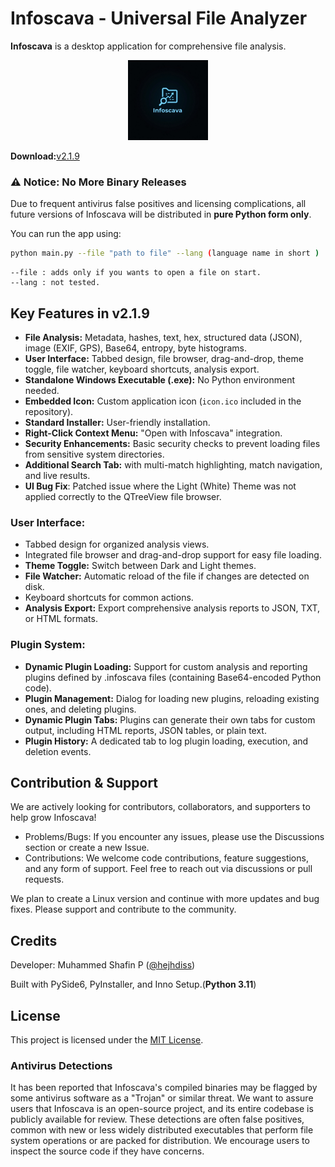 # Infoscava - Universal File Analyzer

**Infoscava** is a desktop application for comprehensive file analysis.

<p align="center">
  <img src="icon.jpg" width="128" height="128" alt="Infoscava Icon">
</p>

**Download:**[v2.1.9](https://github.com/hejhdiss/Infoscava/releases/tag/v2.1.9)

### ⚠️ Notice: No More Binary Releases

Due to frequent antivirus false positives and licensing complications, all future versions of Infoscava will be distributed in **pure Python form only**.

You can run the app using:

```bash
python main.py --file "path to file" --lang (language name in short )
```

```
--file : adds only if you wants to open a file on start.
--lang : not tested.
```

## Key Features in v2.1.9

- **File Analysis:** Metadata, hashes, text, hex, structured data (JSON), image (EXIF, GPS), Base64, entropy, byte histograms.
- **User Interface:** Tabbed design, file browser, drag-and-drop, theme toggle, file watcher, keyboard shortcuts, analysis export.
- **Standalone Windows Executable (.exe):** No Python environment needed.
- **Embedded Icon:** Custom application icon (`icon.ico` included in the repository).
- **Standard Installer:** User-friendly installation.
- **Right-Click Context Menu:** "Open with Infoscava" integration.
- **Security Enhancements:** Basic security checks to prevent loading files from sensitive system directories.
- **Additional Search Tab:** with multi-match highlighting, match navigation, and live results.
- **UI Bug Fix**: Patched issue where the Light (White) Theme was not applied correctly to the QTreeView file browser.

### User Interface:

- Tabbed design for organized analysis views.
- Integrated file browser and drag-and-drop support for easy file loading.
- **Theme Toggle:** Switch between Dark and Light themes.
- **File Watcher:** Automatic reload of the file if changes are detected on disk.
- Keyboard shortcuts for common actions.
- **Analysis Export:** Export comprehensive analysis reports to JSON, TXT, or HTML formats.

### Plugin System:

- **Dynamic Plugin Loading:** Support for custom analysis and reporting plugins defined by .infoscava files (containing Base64-encoded Python code).
- **Plugin Management:** Dialog for loading new plugins, reloading existing ones, and deleting plugins.
- **Dynamic Plugin Tabs:** Plugins can generate their own tabs for custom output, including HTML reports, JSON tables, or plain text.
- **Plugin History:** A dedicated tab to log plugin loading, execution, and deletion events.

## Contribution & Support

We are actively looking for contributors, collaborators, and supporters to help grow Infoscava!

- Problems/Bugs: If you encounter any issues, please use the Discussions section or create a new Issue.
- Contributions: We welcome code contributions, feature suggestions, and any form of support. Feel free to reach out via discussions or pull requests.

We plan to create a Linux version and continue with more updates and bug fixes. Please support and contribute to the community.

## Credits

Developer: Muhammed Shafin P ([@hejhdiss](https://github.com/hejhdiss))

Built with PySide6, PyInstaller, and Inno Setup.(**Python 3.11**)

## License

This project is licensed under the [MIT License](LICENSE.txt).

### Antivirus Detections

It has been reported that Infoscava's compiled binaries may be flagged by some antivirus software as a "Trojan" or similar threat. We want to assure users that Infoscava is an open-source project, and its entire codebase is publicly available for review. These detections are often false positives, common with new or less widely distributed executables that perform file system operations or are packed for distribution. We encourage users to inspect the source code if they have concerns.